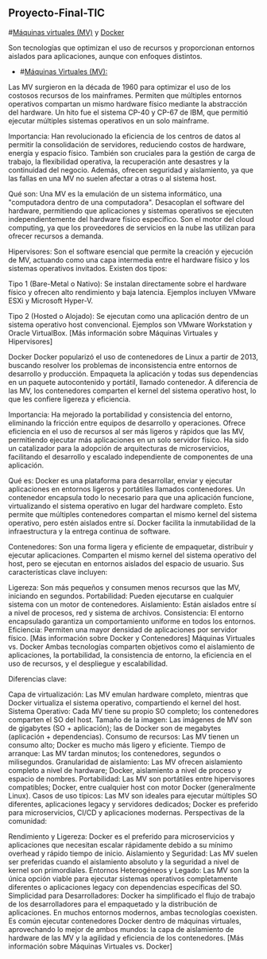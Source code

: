 ## Proyecto-Final-TIC

#[Máquinas virtuales (MV)](informaciónCompleta/VM/OrigenVM.md) y [Docker](informaciónCompleta/Docker/OrigenDocker.md)

Son tecnologías que optimizan el uso de recursos y proporcionan entornos aislados para aplicaciones, aunque con enfoques distintos.

- #[Máquinas Virtuales (MV):](informaciónCompleta/VM/OrigenVM.md)

Las MV surgieron en la década de 1960 para optimizar el uso de los costosos recursos de los mainframes. Permiten que múltiples entornos operativos compartan un mismo hardware físico mediante la abstracción del hardware. Un hito fue el sistema CP-40 y CP-67 de IBM, que permitió ejecutar múltiples sistemas operativos en un solo mainframe.



Importancia: Han revolucionado la eficiencia de los centros de datos al permitir la consolidación de servidores, reduciendo costos de hardware, energía y espacio físico. También son cruciales para la gestión de carga de trabajo, la flexibilidad operativa, la recuperación ante desastres y la continuidad del negocio. Además, ofrecen seguridad y aislamiento, ya que las fallas en una MV no suelen afectar a otras o al sistema host.




Qué son: Una MV es la emulación de un sistema informático, una "computadora dentro de una computadora". Desacoplan el software del hardware, permitiendo que aplicaciones y sistemas operativos se ejecuten independientemente del hardware físico específico. Son el motor del cloud computing, ya que los proveedores de servicios en la nube las utilizan para ofrecer recursos a demanda.



Hipervisores: Son el software esencial que permite la creación y ejecución de MV, actuando como una capa intermedia entre el hardware físico y los sistemas operativos invitados. Existen dos tipos:

Tipo 1 (Bare-Metal o Nativo): Se instalan directamente sobre el hardware físico y ofrecen alto rendimiento y baja latencia. Ejemplos incluyen VMware ESXi y Microsoft Hyper-V.

Tipo 2 (Hosted o Alojado): Se ejecutan como una aplicación dentro de un sistema operativo host convencional. Ejemplos son VMware Workstation y Oracle VirtualBox. [Más información sobre Máquinas Virtuales y Hipervisores]

Docker
Docker popularizó el uso de contenedores de Linux a partir de 2013, buscando resolver los problemas de inconsistencia entre entornos de desarrollo y producción. Empaqueta la aplicación y todas sus dependencias en un paquete autocontenido y portátil, llamado contenedor. A diferencia de las MV, los contenedores comparten el kernel del sistema operativo host, lo que les confiere ligereza y eficiencia.



Importancia: Ha mejorado la portabilidad y consistencia del entorno, eliminando la fricción entre equipos de desarrollo y operaciones. Ofrece eficiencia en el uso de recursos al ser más ligeros y rápidos que las MV, permitiendo ejecutar más aplicaciones en un solo servidor físico. Ha sido un catalizador para la adopción de arquitecturas de microservicios, facilitando el desarrollo y escalado independiente de componentes de una aplicación.



Qué es: Docker es una plataforma para desarrollar, enviar y ejecutar aplicaciones en entornos ligeros y portátiles llamados contenedores. Un contenedor encapsula todo lo necesario para que una aplicación funcione, virtualizando el sistema operativo en lugar del hardware completo. Esto permite que múltiples contenedores compartan el mismo kernel del sistema operativo, pero estén aislados entre sí. Docker facilita la inmutabilidad de la infraestructura y la entrega continua de software.




Contenedores: Son una forma ligera y eficiente de empaquetar, distribuir y ejecutar aplicaciones. Comparten el mismo kernel del sistema operativo del host, pero se ejecutan en entornos aislados del espacio de usuario. Sus características clave incluyen:


Ligereza: Son más pequeños y consumen menos recursos que las MV, iniciando en segundos.
Portabilidad: Pueden ejecutarse en cualquier sistema con un motor de contenedores.
Aislamiento: Están aislados entre sí a nivel de procesos, red y sistema de archivos.
Consistencia: El entorno encapsulado garantiza un comportamiento uniforme en todos los entornos.
Eficiencia: Permiten una mayor densidad de aplicaciones por servidor físico. [Más información sobre Docker y Contenedores]
Máquinas Virtuales vs. Docker
Ambas tecnologías comparten objetivos como el aislamiento de aplicaciones, la portabilidad, la consistencia de entorno, la eficiencia en el uso de recursos, y el despliegue y escalabilidad.





Diferencias clave:

Capa de virtualización: Las MV emulan hardware completo, mientras que Docker virtualiza el sistema operativo, compartiendo el kernel del host.
Sistema Operativo: Cada MV tiene su propio SO completo; los contenedores comparten el SO del host.
Tamaño de la imagen: Las imágenes de MV son de gigabytes (SO + aplicación); las de Docker son de megabytes (aplicación + dependencias).
Consumo de recursos: Las MV tienen un consumo alto; Docker es mucho más ligero y eficiente.
Tiempo de arranque: Las MV tardan minutos; los contenedores, segundos o milisegundos.
Granularidad de aislamiento: Las MV ofrecen aislamiento completo a nivel de hardware; Docker, aislamiento a nivel de proceso y espacio de nombres.
Portabilidad: Las MV son portátiles entre hipervisores compatibles; Docker, entre cualquier host con motor Docker (generalmente Linux).
Casos de uso típicos: Las MV son ideales para ejecutar múltiples SO diferentes, aplicaciones legacy y servidores dedicados; Docker es preferido para microservicios, CI/CD y aplicaciones modernas.
Perspectivas de la comunidad:

Rendimiento y Ligereza: Docker es el preferido para microservicios y aplicaciones que necesitan escalar rápidamente debido a su mínimo overhead y rápido tiempo de inicio.
Aislamiento y Seguridad: Las MV suelen ser preferidas cuando el aislamiento absoluto y la seguridad a nivel de kernel son primordiales.
Entornos Heterogéneos y Legado: Las MV son la única opción viable para ejecutar sistemas operativos completamente diferentes o aplicaciones legacy con dependencias específicas del SO.
Simplicidad para Desarrolladores: Docker ha simplificado el flujo de trabajo de los desarrolladores para el empaquetado y la distribución de aplicaciones.
En muchos entornos modernos, ambas tecnologías coexisten. Es común ejecutar contenedores Docker dentro de máquinas virtuales, aprovechando lo mejor de ambos mundos: la capa de aislamiento de hardware de las MV y la agilidad y eficiencia de los contenedores.
[Más información sobre Máquinas Virtuales vs. Docker]